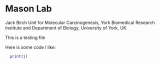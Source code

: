 # Mason Lab
Jack Birch Unit for Molecular Carcinogenesis, York Biomedical Research Institute and Department of Biology, University of York, UK

This is a testing file

Here is some code I like:
```for i in j:
  print(j)
